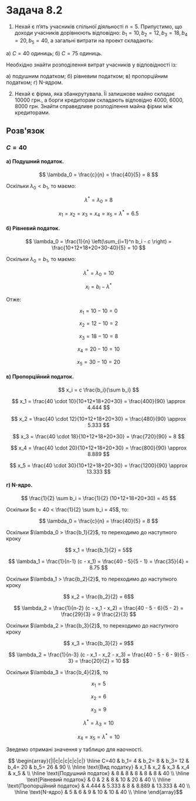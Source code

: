 # Задача 8.2

1. Нехай є п’ять учасників спільної діяльності $n = 5$. Припустимо, що доходи учасників дорівнюють відповідно: $b_1 = 10, b_2 = 12, b_3 = 18, b_4 = 20, b_5 = 40$, а загальні витрати на проект складають:

а) $C = 40$ одиниць;
б) $C = 75$ одиниць.

Необхідно знайти розподілення витрат учасників у відповідності із:

а) подушним податком;
б) рівневим податком;
в) пропорційним податком;
г) N-ядром.

2. Нехай є фірма, яка збанкрутувала. Її залишкове майно складає 10000 грн., а борги кредиторам складають відповідно 4000, 6000, 8000 грн. Знайти справедливе розподілення майна фірми між кредиторами.

## Розв'язок

### $C=40$


#### а) Подушний податок.

$$ \lambda_0 = \frac{c}{n} = \frac{40}{5} = 8 $$

Оскільки $\lambda_0 < b_1$, то  маємо:

$$ \lambda^* = \lambda_0 = 8 $$

$$ x_1 = x_2 = x_3 = x_4 = x_5 = \lambda^* = 6.5 $$


#### б) Рівневий податок.

$$ \lambda_0 = \frac{1}{n} \left(\sum_{i=1}^n b_i - c \right) = \frac{10+12+18+20+30-40}{5} = 10 $$

Оскільки $\lambda_0 = b_1$, то маємо:

$$ \lambda^* = \lambda_0 = 10 $$ 

$$ x_i = b_i - \lambda^* $$ 

Отже:

$$ x_1 = 10 - 10 = 0 $$ 

$$ x_2 = 12 - 10 = 2 $$ 

$$ x_3 = 18 - 10 = 8 $$ 

$$ x_4 = 20 - 10 = 10 $$ 

$$ x_5 = 30 - 10 = 20 $$ 

#### в) Пропорційний податок.

$$ x_i = c \frac{b_i}{\sum b_i} $$ 

$$ x_1 = \frac{40 \cdot 10}{10+12+18+20+30} = \frac{400}{90} \approx 4.444 $$ 

$$ x_2 = \frac{40 \cdot 12}{10+12+18+20+30} = \frac{480}{90} \approx 5.333 $$ 

$$ x_3 = \frac{40 \cdot 18}{10+12+18+20+30} = \frac{720}{90} = 8 $$ 

$$ x_4 = \frac{40 \cdot 20}{10+12+18+20+30} = \frac{800}{90} \approx 8.889 $$ 

$$ x_5 = \frac{40 \cdot 30}{10+12+18+20+30} = \frac{1200}{90} \approx 13.333 $$ 

#### г) N-ядро.

$$ \frac{1}{2} \sum b_i = \frac{1}{2} (10+12+18+20+30) = 45 $$ 

Оскільки $c = 40 < \frac{1}{2} \sum b_i = 45$, то:

$$ \lambda_0 = \frac{c}{n} = \frac{40}{5} = 8 $$

Оскільки $\lambda_0 > \frac{b_1}{2}$, то переходимо до наступного кроку

$$ x_1 = \frac{b_1}{2} = 5$$

$$ \lambda_1 = \frac{1}{n-1} (c - x_1) = \frac{40 - 5}{5 - 1} = \frac{35}{4} = 8.75 $$

Оскільки $\lambda_1 > \frac{b_2}{2}$, то переходимо до наступного кроку

$$ x_2 = \frac{b_2}{2} = 6$$

$$ \lambda_2 = \frac{1}{n-2} (c - x_1 - x_2) = \frac{40 - 5 - 6}{5 - 2} = \frac{29}{3} = 9 \frac{2}{3} $$

Оскільки $\lambda_2 > \frac{b_3}{2}$, то переходимо до наступного кроку

$$ x_3 = \frac{b_3}{2} = 9$$

$$ \lambda_2 = \frac{1}{n-3} (c - x_1 - x_2 - x_3) = \frac{40 - 5 - 6 - 9}{5 - 3} = \frac{20}{2} = 10 $$

Оскільки $\lambda_3 = \frac{b_4}{2}$, то

$$ x_1 = 5 $$

$$ x_2 = 6 $$

$$ x_3 = 9 $$

$$ \lambda^* = \lambda_3 = 10 $$

$$ x_4 = x_5 = \lambda^* = 10 $$

Зведемо отримані значення у таблицю для наочності.

$$ \begin{array}{|l|c|c|c|c|c|c|} \hline
    C=40                        & b_1= 4 & b_2= 8 & b_3= 12 & b_4= 20 & b_5= 26 & 90 \\ \hline
    \text{Вид податку}          & x_1    & x_2    & x_3     & x_4     & x_5     &    \\ \hline
    \text{Подушний податок}     & 8      & 8      & 8       & 8       & 8       & 40 \\ \hline
    \text{Рівневий податок}     & 0      & 2      & 8       & 10      & 20      & 40 \\ \hline
    \text{Пропорційний податок} & 4.444  & 5.333  & 8       & 8.889   & 13.333  & 40 \\ \hline
    \text{N-ядро}               & 5      & 6      & 9       & 10      & 10      & 40 \\ \hline
\end{array}$$